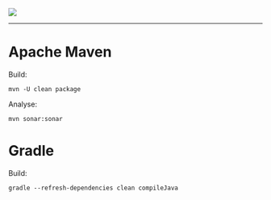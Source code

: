 ![](https://www.simplicite.io/resources//logos/logo250.png)
* * *

Apache Maven
============

Build:

``` text
mvn -U clean package
```



Analyse:

``` text
mvn sonar:sonar
```



Gradle
======

Build:

``` text
gradle --refresh-dependencies clean compileJava
```



